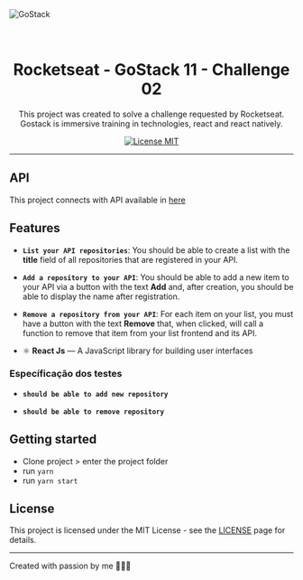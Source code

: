 <img alt="GoStack" src="https://storage.googleapis.com/golden-wind/bootcamp-gostack/header-desafios.png" />

<h1 align="center">
<br>
Rocketseat - GoStack 11 - Challenge 02
</h1>

<p align="center">
This project was created to solve a challenge requested by Rocketseat. 
Gostack is immersive training in technologies, react and react natively.</p>

<p align="center">
  <a href="https://opensource.org/licenses/MIT">
    <img src="https://img.shields.io/badge/License-MIT-blue.svg" alt="License MIT">
  </a>
</p>

<hr />

## API

This project connects with API available in [here](https://github.com/rubensojunior/gostack11-desafio-01)

## Features

- **`List your API repositories`**: You should be able to create a list with the **title** field of all repositories that are registered in your API.

- **`Add a repository to your API`**: You should be able to add a new item to your API via a button with the text **Add** and, after creation, you should be able to display the name after registration.

- **`Remove a repository from your API`**: For each item on your list, you must have a button with the text **Remove** that, when clicked, will call a function to remove that item from your list frontend and its API.

- ⚛️ **React Js** — A JavaScript library for building user interfaces

### Específicação dos testes

- **`should be able to add new repository`**

- **`should be able to remove repository`**

## Getting started

- Clone project > enter the project folder
- run `yarn`
- run `yarn start`

## License

This project is licensed under the MIT License - see the [LICENSE](https://opensource.org/licenses/MIT) page for details.

---

Created with passion by me 👨🏻‍💻
